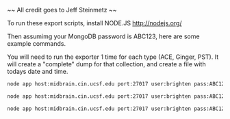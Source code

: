 ~~ All credit goes to Jeff Steinmetz ~~


To run these export scripts, install NODE.JS
http://nodejs.org/


Then assumimg your MongoDB password is ABC123, here are some example commands.

You will need to run the exporter 1 time for each type (ACE, Ginger, PST).
It will create a "complete" dump for that collection, and create a file with todays date and time.


```bash
node app host:midbrain.cin.ucsf.edu port:27017 user:brighten pass:ABC123 dbname:brighten type:ginger outdir:./exports 

node app host:midbrain.cin.ucsf.edu port:27017 user:brighten pass:ABC123 dbname:brighten type:pst outdir:./exports

node app host:midbrain.cin.ucsf.edu port:27017 user:brighten pass:ABC123 dbname:brighten type:ace outdir:./exports

```
